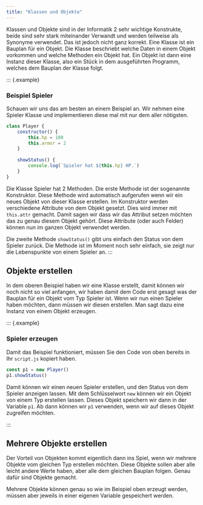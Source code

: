 ```yaml
---
title: "Klassen und Objekte"
---
```


Klassen und Objekte sind in der Informatik 2 sehr wichtige Konstrukte, beide
sind sehr stark miteinander Verwandt und werden teilweise als Synonyme
verwendet. Das ist jedoch nicht ganz korrekt. Eine Klasse ist ein Bauplan für
ein Objekt. Die Klasse beschriebt welche Daten in einem Objekt vorkommen und
welche Methoden ein Objekt hat. Ein Objekt ist dann eine Instanz dieser Klasse,
also ein Stück in dem ausgeführten Programm, welches dem Bauplan der Klasse
folgt.

::: {.example}
### Beispiel Spieler

Schauen wir uns das am besten an einem Beispiel an. Wir nehmen eine Spieler
Klasse und implementieren diese mal mit nur dem aller nötigsten.

```javascript
class Player {
    constructor() {
        this.hp = 100
        this.armor = 2
    }
    
    showStatus() {
        console.log(`Spieler hat ${this.hp} HP.`)
    }
}
```

Die Klasse Spieler hat 2 Methoden. Die erste Methode ist der sogenannte
Konstruktor. Diese Methode wird automatisch aufgerufen wenn wir ein neues
Objekt von dieser Klasse erstellen. Im Konstruktor werden verschiedene
Attribute von dem Objekt gesetzt. Dies wird immer mit `this.attr` gemacht.
Damit sagen wir dass wir das Attribut setzen möchten das zu genau diesem Objekt
gehört. Diese Attribute (oder auch Felder) können nun im ganzen Objekt
verwendet werden.

Die zweite Methode `showStatus()` gibt uns einfach den Status von dem Spieler
zurück. Die Methode ist im Moment noch sehr einfach, sie zeigt nur die
Lebenspunkte von einem Spieler an.
:::

## Objekte erstellen

In dem oberen Beispiel haben wir eine Klasse erstellt, damit können wir noch
nicht so viel anfangen, wir haben damit dem Code erst gesagt was der Bauplan
für ein Objekt vom Typ Spieler ist. Wenn wir nun einen Spieler haben möchten,
dann müssen wir diesen erstellen. Man sagt dazu eine Instanz von einem Objekt
erzeugen.

::: {.example}
### Spieler erzeugen

Damit das Beispiel funktioniert, müssen Sie den Code von oben bereits in Ihr
`script.js` kopiert haben.

```javascript
const p1 = new Player()
p1.showStatus()
```

Damit können wir einen neuen Spieler erstellen, und den Status von dem Spieler
anzeigen lassen. Mit dem Schlüsselwort `new` können wir ein Objekt von einem
Typ erstellen lassen. Dieses Objekt speichern wir dann in der Variable `p1`. Ab
dann können wir `p1` verwenden, wenn wir auf dieses Objekt zugreifen möchten.

:::

## Mehrere Objekte erstellen

Der Vorteil von Objekten kommt eigentlich dann ins Spiel, wenn wir mehrere
Objekte vom gleichen Typ erstellen möchten. Diese Objekte sollen aber alle
leicht andere Werte haben, aber alle dem gleichen Bauplan folgen. Genau dafür
sind Objekte gemacht.

Mehrere Objekte können genau so wie im Beispiel oben erzeugt werden, müssen
aber jeweils in einer eigenen Variable gespeichert werden.
